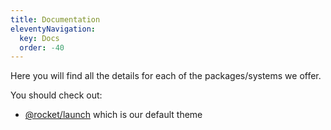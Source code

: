 ```yaml
---
title: Documentation
eleventyNavigation:
  key: Docs
  order: -40
---
```


Here you will find all the details for each of the packages/systems we offer.

You should check out:

- [@rocket/launch](./launch-theme/index.md) which is our default theme
